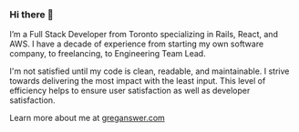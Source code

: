 ### Hi there 👋

I’m a Full Stack Developer from Toronto specializing in Rails, React, and AWS. I have a decade of experience from starting my own software company, to freelancing, to Engineering Team Lead.

I'm not satisfied until my code is clean, readable, and maintainable. I strive towards delivering the most impact with the least input. This level of efficiency helps to ensure user satisfaction as well as developer satisfaction.

Learn more about me at [greganswer.com](https://greganswer.com)
